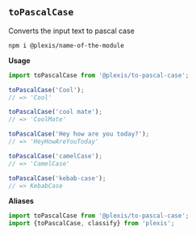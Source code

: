 ## `toPascalCase`

Converts the input text to pascal case

`npm i @plexis/name-of-the-module`

**Usage**

```javascript
import toPascalCase from '@plexis/to-pascal-case';

toPascalCase('Cool');
// => 'Cool'

toPascalCase('cool mate');
// => 'CoolMate'

toPascalCase('Hey how are you today?');
// => 'HeyHowAreYouToday'

toPascalCase('camelCase');
// => 'CamelCase'

toPascalCase('kebab-case');
// => KebabCase
```

**Aliases**

```javascript
import toPascalCase from '@plexis/to-pascal-case';
import {toPascalCase, classify} from 'plexis';
```
